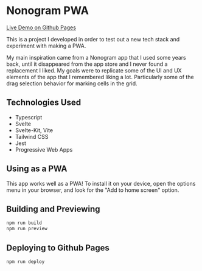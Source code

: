 # Nonogram PWA

[Live Demo on Github Pages](https://brooksvb.github.io/nonogram-pwa)

This is a project I developed in order to test out a new tech stack and experiment with making a PWA.

My main inspiration came from a Nonogram app that I used some years back, until it disappeared from the app store and I never found a replacement I liked. My goals were to replicate some of the UI and UX elements of the app that I remembered liking a lot. Particularly some of the drag selection behavior for marking cells in the grid.

## Technologies Used
- Typescript
- Svelte
- Svelte-Kit, Vite
- Tailwind CSS
- Jest
- Progressive Web Apps

## Using as a PWA
This app works well as a PWA! To install it on your device, open the options menu in your browser, and look for the "Add to home screen" option.

## Building and Previewing
```bash
npm run build
npm run preview
```

## Deploying to Github Pages
```bash
npm run deploy
```